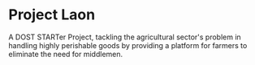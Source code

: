 # Project Laon

A DOST STARTer Project, tackling the agricultural sector's problem in handling highly perishable goods by providing a platform for farmers to eliminate the need for middlemen.
